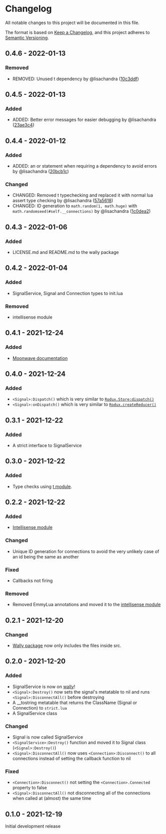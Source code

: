 # Changelog
All notable changes to this project will be documented in this file.

The format is based on [Keep a Changelog](https://keepachangelog.com/en/1.0.0/),
and this project adheres to [Semantic Versioning](https://semver.org/spec/v2.0.0.html). 

## 0.4.6 - 2022-01-13
### Removed

- REMOVED: Unused t dependency by @lisachandra ([10c3ddf](https://github.com/zxibs/SignalService/commit/10c3ddf94c9f785a733a9d82e971e42405eb3711))
## 0.4.5 - 2022-01-13
### Added

- ADDED: Better error messages for easier debugging by @lisachandra ([23ae3c4](https://github.com/zxibs/SignalService/commit/23ae3c433a18a2e077a4a9ce50c650367f5aeb8f))
## 0.4.4 - 2022-01-12
### Added

- ADDED: an or statement when requiring a dependency to avoid errors by @lisachandra ([20bcb1c](https://github.com/zxibs/SignalService/commit/20bcb1c1641b3f27aa39c57278d6137eab81e39f))
### Changed

- CHANGED: Removed t typechecking and replaced it with normal lua assert type checking by @lisachandra ([57a5618](https://github.com/zxibs/SignalService/commit/57a56187ddb7f09fb458ca3cd27abb8f92130fa6))
- CHANGED: ID generation to `math.random(1, math.huge)` with `math.randomseed(#self.__connections)` by @lisachandra ([1c0dea2](https://github.com/zxibs/SignalService/commit/1c0dea2516e4338d8a75baf2c4730bb5b4f31958))
## 0.4.3 - 2022-01-06
### Added

- LICENSE.md and README.md to the wally package
## 0.4.2 - 2022-01-04
### Added

- SignalService, Signal and Connection types to init.lua
### Removed

- intellisense module
## 0.4.1 - 2021-12-24
### Added

- [Moonwave documentation](https://zxibs.github.io/SignalService/)
## 0.4.0 - 2021-12-24
### Added

- `<Signal>:Dispatch()` which is very similar to [`Rodux.Store:dispatch()`](https://roblox.github.io/rodux/api-reference/#storedispatch)
- `<Signal>:onDispatch()` which is very similar to [`Rodux.createReducer()`](https://roblox.github.io/rodux/api-reference/#roduxcreatereducer)
## 0.3.1 - 2021-12-22
### Added

- A strict interface to SignalService
## 0.3.0 - 2021-12-22
### Added

- Type checks using [t module](https://github.com/osyrisrblx/t).
## 0.2.2 - 2021-12-22
### Added

- [Intellisense module](https://github.com/zxibs/SignalService/blob/main/src/intellisense.lua)
### Changed

- Unique ID generation for connections to avoid the very unlikely case of an id being the same as another
### Fixed

- Callbacks not firing
### Removed

- Removed EmmyLua annotations and moved it to the [intellisense module](https://github.com/zxibs/SignalService/blob/main/src/intellisense.lua)
## 0.2.1 - 2021-12-20
### Changed

- [Wally package](https://wally.run/package/zxibs/signalservice) now only includes the files inside src.
## 0.2.0 - 2021-12-20
### Added

- SignalService is now on [wally](https://wally.run/package/zxibs/signalservice)!
- `<Signal>:Destroy()` now sets the signal's metatable to nil and runs `<Signal>:DisconnectAll()` before destroying
- A __tostring metatable that returns the ClassName (Signal or Connection) to `strict.lua`
- A SignalService class
### Changed

- Signal is now called SignalService
- `<SignalService>:Destroy()` function and moved it to Signal class (`<Signal>:Destroy()`)
- `<Signal>:DisconnectAll()` now uses `<Connection>:Disconnect()` to all connections instead of setting the callback function to nil
### Fixed

- `<Connection>:Disconnect()` not setting the `<Connection>.Connected` property to false
- `<Signal>:DisconnectAll()` not disconnecting all of the connections when called at (almost) the same time
## 0.1.0 - 2021-12-19

Initial development release
